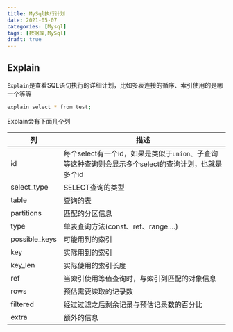 ```yaml
---
title: MySql执行计划
date: 2021-05-07
categories: [Mysql]
tags: [数据库,MySql] 
draft: true
---
```


## Explain

`Explain`是查看SQL语句执行的详细计划，比如多表连接的循序、索引使用的是哪一个等等

```bash
explain select * from test;
```

Explain会有下面几个列

| 列            | 描述                                                         |
| ------------- | ------------------------------------------------------------ |
| id            | 每个select有一个id，如果是类似于`union`、子查询等这种查询则会显示多个select的查询计划，也就是多个id |
| select_type   | SELECT查询的类型                                             |
| table         | 查询的表                                                     |
| partitions    | 匹配的分区信息                                               |
| type          | 单表查询方法(const、ref、range....)                          |
| possible_keys | 可能用到的索引                                               |
| key           | 实际用到的索引                                               |
| key_len       | 实际使用的索引长度                                           |
| ref           | 当索引使用等值查询时，与索引列匹配的对象信息                 |
| rows          | 预估需要读取的记录数                                         |
| filtered      | 经过过滤之后剩余记录与预估记录数的百分比                     |
| extra         | 额外的信息                                                   |

​    